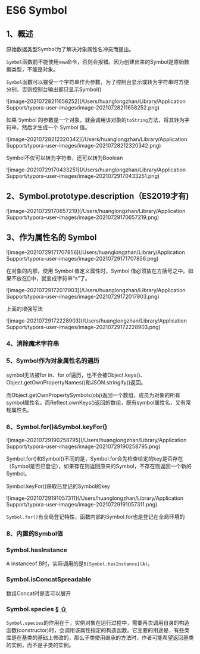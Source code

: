 # ES6 Symbol

## 1、概述

原始数据类型Symbol为了解决对象属性名冲突而提出。



`Symbol`函数前不能使用`new`命令，否则会报错。因为创建出来的Symbol是原始数据类型，不能是对象。

`Symbol`函数可以接受一个字符串作为参数，为了控制台显示或转为字符串时方便分别，否则控制台输出都只显示Symbol()

![image-20210728211658252](/Users/huanglongzhan/Library/Application Support/typora-user-images/image-20210728211658252.png)





如果 Symbol 的参数是一个对象，就会调用该对象的`toString`方法，将其转为字符串，然后才生成一个 Symbol 值。

![image-20210728212320342](/Users/huanglongzhan/Library/Application Support/typora-user-images/image-20210728212320342.png)



Symbol不仅可以转为字符串，还可以转为Boolean

![image-20210729170433251](/Users/huanglongzhan/Library/Application Support/typora-user-images/image-20210729170433251.png)



## 2、Symbol.prototype.description（ES2019才有)

![image-20210729170657219](/Users/huanglongzhan/Library/Application Support/typora-user-images/image-20210729170657219.png)





## 3、作为属性名的 Symbol

![image-20210729171707856](/Users/huanglongzhan/Library/Application Support/typora-user-images/image-20210729171707856.png)





在对象的内部，使用 Symbol 值定义属性时，Symbol 值必须放在方括号之中。如果不放在[]中，就变成字符串“s”了。

![image-20210729172017903](/Users/huanglongzhan/Library/Application Support/typora-user-images/image-20210729172017903.png)

上面的增强写法

![image-20210729172228903](/Users/huanglongzhan/Library/Application Support/typora-user-images/image-20210729172228903.png)





### 4、消除魔术字符串



### 5、Symbol作为对象属性名的遍历

symbol无法被for in、for of遍历，也不会被Object.keys()、Object.getOwnPropertyNames()和JSON.stringify()返回。

而Object.getOwnPropertySymbols(obj)返回一个数组，成员为对象的所有symbol属性名。而Reflect.ownKeys()返回的数组，既有symbol属性名，又有常规属性名。





### 6、Symbol.for()&Symbol.keyFor()

![image-20210729190258795](/Users/huanglongzhan/Library/Application Support/typora-user-images/image-20210729190258795.png)

Symbol.for()和Symbol()不同的是，Symbol.for会先检查给定的key是否存在（Symbol是否已登记），如果存在则返回原来的Symbol，不存在则返回一个新的Symbol。



Symbol.keyFor()获取已登记的Symbol的key

![image-20210729191057311](/Users/huanglongzhan/Library/Application Support/typora-user-images/image-20210729191057311.png)





`Symbol.for()`有全局登记特性，函数内部的Symbol.for也是登记在全局环境的





### 8、内置的Symbol值



### Symbol.hasInstance

A instanceof B时，实际调用的是`B[Symbol.hasInstance](A)`。



### Symbol.isConcatSpreadable

数组Concat时是否可以展开





### Symbol.species [§](https://es6.ruanyifeng.com/#docs/symbol#Symbol-species) [⇧](https://es6.ruanyifeng.com/#docs/symbol)

`Symbol.species`的作用在于，实例对象在运行过程中，需要再次调用自身的构造函数(constructor)时，会调用该属性指定的构造函数。它主要的用途是，有些类库是在基类的基础上修改的，那么子类使用继承的方法时，作者可能希望返回基类的实例，而不是子类的实例。

